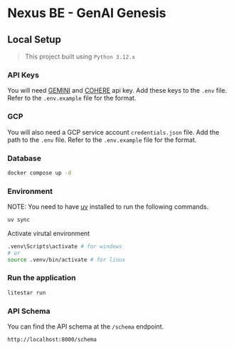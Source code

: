 # Nexus BE - GenAI Genesis

## Local Setup

> This project built using `Python 3.12.x`

### API Keys

You will need [GEMINI](https://ai.google.dev/gemini-api/docs/api-key) and [COHERE](https://dashboard.cohere.com/api-keys) api key. Add these keys to the `.env` file. Refer to the `.env.example` file for the format.

### GCP

You will also need a GCP service account `credentials.json` file. Add the path to the `.env` file. Refer to the `.env.example` file for the format.

### Database

```bash
docker compose up -d
```

### Environment

NOTE: You need to have [uv](https://docs.astral.sh/uv/) installed to run the following commands.

```bash
uv sync
```

Activate virutal environment

```bash
.venv\Scripts\activate # for windows
# or
source .venv/bin/activate # for linux
```

### Run the application

```bash
litestar run
```

### API Schema

You can find the API schema at the `/schema` endpoint.

```bash
http://localhost:8000/schema
```
